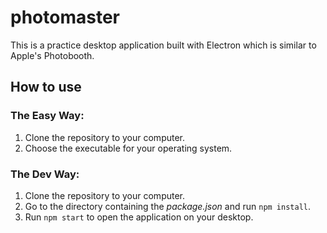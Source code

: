 # photomaster

This is a practice desktop application built with Electron which is similar to Apple's Photobooth.

## How to use

### The Easy Way:

1. Clone the repository to your computer.
1. Choose the executable for your operating system.

### The Dev Way:

1. Clone the repository to your computer.
1. Go to the directory containing the *package.json* and run `npm install`.
1. Run `npm start` to open the application on your desktop.